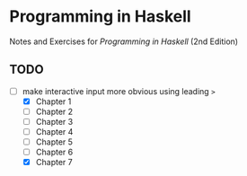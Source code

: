 # Programming in Haskell

Notes and Exercises for _Programming in Haskell_ (2nd Edition)

## TODO

- [ ] make interactive input more obvious using leading `> `
    - [x] Chapter 1
    - [ ] Chapter 2
    - [ ] Chapter 3
    - [ ] Chapter 4
    - [ ] Chapter 5
    - [ ] Chapter 6
    - [x] Chapter 7

